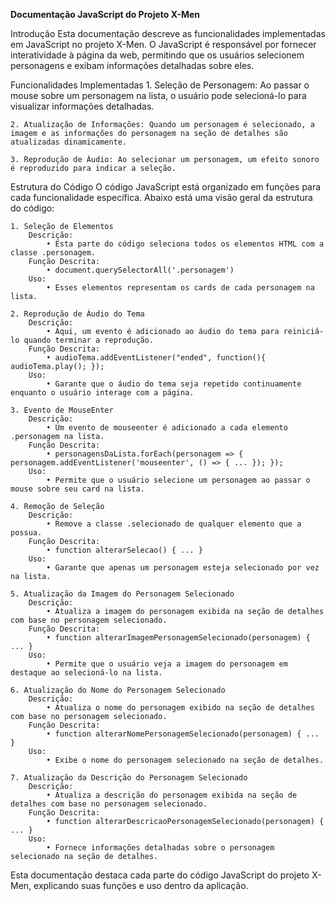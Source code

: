 <b>Documentação JavaScript do Projeto X-Men</b>

Introdução
    Esta documentação descreve as funcionalidades implementadas em JavaScript no projeto X-Men. O JavaScript é responsável por fornecer interatividade à página da web, permitindo que os usuários selecionem personagens e exibam informações detalhadas sobre eles.

Funcionalidades Implementadas
    1. Seleção de Personagem: Ao passar o mouse sobre um personagem na lista, o usuário pode selecioná-lo para visualizar informações detalhadas.

    2. Atualização de Informações: Quando um personagem é selecionado, a imagem e as informações do personagem na seção de detalhes são atualizadas dinamicamente.

    3. Reprodução de Áudio: Ao selecionar um personagem, um efeito sonoro é reproduzido para indicar a seleção.

Estrutura do Código
    O código JavaScript está organizado em funções para cada funcionalidade específica. Abaixo está uma visão geral da estrutura do código:

    1. Seleção de Elementos
        Descrição: 
            • Esta parte do código seleciona todos os elementos HTML com a classe .personagem.
        Função Descrita: 
            • document.querySelectorAll('.personagem')
        Uso: 
            • Esses elementos representam os cards de cada personagem na lista.

    2. Reprodução de Áudio do Tema
        Descrição: 
            • Aqui, um evento é adicionado ao áudio do tema para reiniciá-lo quando terminar a reprodução.
        Função Descrita: 
            • audioTema.addEventListener("ended", function(){ audioTema.play(); });
        Uso: 
            • Garante que o áudio do tema seja repetido continuamente enquanto o usuário interage com a página.
            
    3. Evento de MouseEnter
        Descrição: 
            • Um evento de mouseenter é adicionado a cada elemento .personagem na lista.
        Função Descrita: 
            • personagensDaLista.forEach(personagem => { personagem.addEventListener('mouseenter', () => { ... }); });
        Uso: 
            • Permite que o usuário selecione um personagem ao passar o mouse sobre seu card na lista.
    
    4. Remoção de Seleção
        Descrição: 
            • Remove a classe .selecionado de qualquer elemento que a possua.
        Função Descrita: 
            • function alterarSelecao() { ... }
        Uso: 
            • Garante que apenas um personagem esteja selecionado por vez na lista.
    
    5. Atualização da Imagem do Personagem Selecionado
        Descrição: 
            • Atualiza a imagem do personagem exibida na seção de detalhes com base no personagem selecionado.
        Função Descrita: 
            • function alterarImagemPersonagemSelecionado(personagem) { ... }
        Uso: 
            • Permite que o usuário veja a imagem do personagem em destaque ao selecioná-lo na lista.
    
    6. Atualização do Nome do Personagem Selecionado
        Descrição: 
            • Atualiza o nome do personagem exibido na seção de detalhes com base no personagem selecionado.
        Função Descrita: 
            • function alterarNomePersonagemSelecionado(personagem) { ... }
        Uso: 
            • Exibe o nome do personagem selecionado na seção de detalhes.
    
    7. Atualização da Descrição do Personagem Selecionado
        Descrição: 
            • Atualiza a descrição do personagem exibida na seção de detalhes com base no personagem selecionado.
        Função Descrita: 
            • function alterarDescricaoPersonagemSelecionado(personagem) { ... }
        Uso: 
            • Fornece informações detalhadas sobre o personagem selecionado na seção de detalhes.

Esta documentação destaca cada parte do código JavaScript do projeto X-Men, explicando suas funções e uso dentro da aplicação.